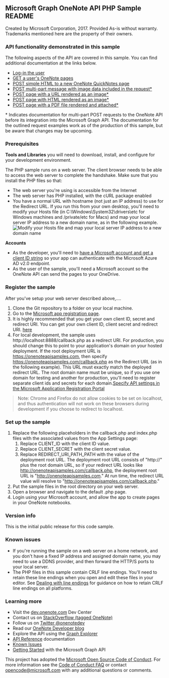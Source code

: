 Microsoft Graph OneNote API PHP Sample README
---------------------------------------------

Created by Microsoft Corporation, 2017. Provided As-is without warranty. Trademarks mentioned here are the property of their owners.

### API functionality demonstrated in this sample

The following aspects of the API are covered in this sample. You can find additional documentation at the links below.

-	[Log-in the user](https://developer.microsoft.com/en-us/graph/docs/authorization/app_authorization)
-	[GET a user's OneNote pages](https://developer.microsoft.com/en-us/graph/docs/api-reference/beta/api/page_get)
-	[POST simple HTML to a new OneNote QuickNotes page](https://developer.microsoft.com/en-us/graph/docs/api-reference/beta/api/notes_post_pages)
-	[POST multi-part message with image data included in the request\*](http://msdn.microsoft.com/EN-US/library/office/dn575432.aspx)
-	[POST page with a URL rendered as an image\*](http://msdn.microsoft.com/EN-US/library/office/dn575431.aspx)
-	[POST page with HTML rendered as an image\*](http://msdn.microsoft.com/en-us/library/office/dn575432.aspx)
-	[POST page with a PDF file rendered and attached\*](http://msdn.microsoft.com/EN-US/library/office/dn655137.aspx)

\* Indicates documentation for multi-part POST requests to the OneNote API before its integration into the Microsoft Graph API. The documentation for the outlined request examples work as of the production of this sample, but be aware that changes may be upcoming.

### Prerequisites

**Tools and Libraries** you will need to download, install, and configure for your development environment.

The PHP sample runs on a web server. The client browser needs to be able to access the web server to complete the handshake. Make sure that you install the PHP files so that:

-	The web server you're using is accessible from the Internet
-	The web server has PHP installed, with the cURL package enabled  
-	You have a normal URL with hostname (not just an IP address) to use for the Redirect URL. If you run this from your own desktop, you'll need to modify your Hosts file (in C:\Windows\System32\drivers\etc for Windows machines and /private/etc for Macs) and map your local server IP address to a new domain name, as in the following example. ![Modify your Hosts file and map your local server IP address to a new domain name](images/HostsFile.png)

**Accounts**

-	As the developer, you'll need to [have a Microsoft account and get a client ID string](http://msdn.microsoft.com/EN-US/library/office/dn575426.aspx) so your app can authenticate with the Microsoft Azure AD v2.0 endpoint.
-	As the user of the sample, you'll need a Microsoft account so the OneNote API can send the pages to your OneDrive.

### Register the sample

After you've setup your web server described above,....

1.	Clone the Git repository to a folder on your local machine.
2.	Go to the [Microsoft app registration page](https://account.live.com/developers/applications/index).
3.	It is highly recommended that you get your own client ID, secret and redirect URI. You can get your own client ID, client secret and redirect URI. [here](http://developer.microsoft.com/en-us/graph/docs/authorization/auth_register_app_v2)
4.	For local development, the sample uses http://localhost:8888/callback.php as a redirect URI. For production, you should change this to point to your application's domain on your hosted deployment. If the root deployment URL is https://onenoteapisamples.com, then specify https://onenoteapisamples.com/callback.php as the Redirect URL (as in the following example). This URL must exactly match the deployed redirect URL. The root domain name must be unique, so if you use one domain for testing and another for production, you'll need to register separate client ids and secrets for each domain.[Specify API settings in the Microsoft Application Registration Portal](images/OneNoteMSAScreen.png) 
>Note: Chrome and Firefox do not allow cookies to be set on localhost, and thus authentication will not work on these browsers during development if you choose to redirect to localhost.

### Set up the sample

1.	Replace the following placeholders in the callback.php and index.php files with the associated values from the App Settings page:
	1.	Replace CLIENT_ID with the client ID value.
	2.	Replace CLIENT_SECRET with the client secret value.
	3.	Replace REDIRECT_URI_PATH_PATH with the value of the deployment root URL. The deployment root URL consists of "http://" plus the root domain URL, so if your redirect URL looks like http://onenoteapisamples.com/callback.php, the deployment root URL is "http://onenoteapisamples.com." At run time, the redirect URL value will resolve to "http://onenoteapisamples.com/callback.php."
2.	Put the sample files in the root directory on your web server.
3.	Open a browser and navigate to the default .php page.
4.	Login using your Microsoft account, and allow the app to create pages in your OneNote notebooks.

### Version info

This is the initial public release for this code sample.

### Known issues

-	If you're running the sample on a web server on a home network, and you don't have a fixed IP address and assigned domain name, you may need to use a DDNS provider, and then forward the HTTP/S ports to your local server.
-	The PHP files in this sample contain CRLF line endings. You'll need to retain these line endings when you open and edit these files in your editor. See [Dealing with line endings](https://help.github.com/articles/dealing-with-line-endings#platform-all) for guidance on how to retain CRLF line endings on all platforms.

### Learning more

-	Visit the [dev.onenote.com](http://dev.onenote.com) Dev Center
-	Contact us on [StackOverflow (tagged OneNote)](http://go.microsoft.com/fwlink/?LinkID=390182)
-	Follow us on [Twitter @onenotedev](http://www.twitter.com/onenotedev)
-	Read our [OneNote Developer blog](http://go.microsoft.com/fwlink/?LinkID=390183)
-	Explore the API using the [Graph Explorer](https://developer.microsoft.com/en-us/graph/graph-explorer)
-	[API Reference](https://developer.microsoft.com/en-us/graph/docs/api-reference/beta/resources/notes) documentation
-	[Known Issues](https://developer.microsoft.com/en-us/graph/docs/overview/release_notes)
-	[Getting Started](https://developer.microsoft.com/en-us/graph/docs/get-started/get-started) with the Microsoft Graph API

This project has adopted the [Microsoft Open Source Code of Conduct](https://opensource.microsoft.com/codeofconduct/). For more information see the [Code of Conduct FAQ](https://opensource.microsoft.com/codeofconduct/faq/) or contact [opencode@microsoft.com](mailto:opencode@microsoft.com) with any additional questions or comments.
